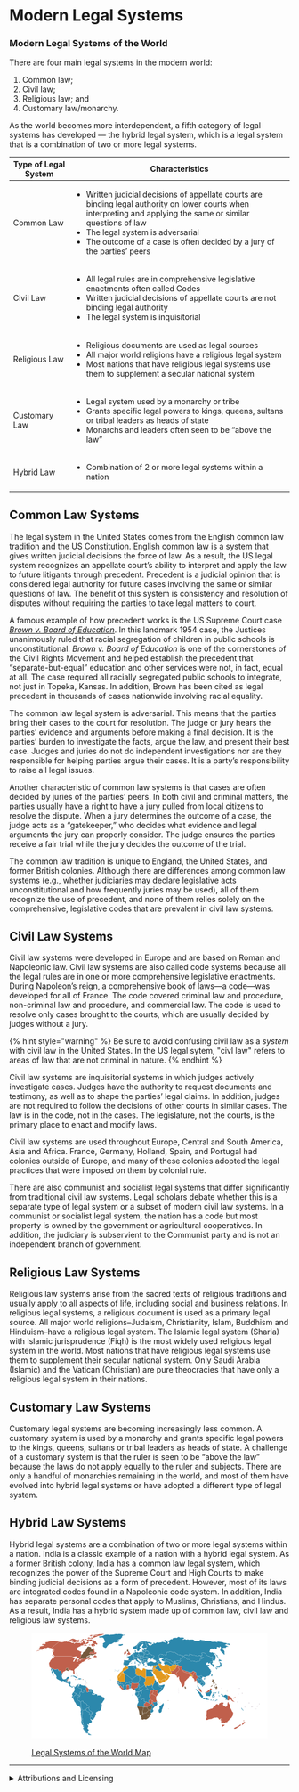 # Modern Legal Systems

### Modern Legal Systems of the World

There are four main legal systems in the modern world:

1. Common law;
2. Civil law;
3. Religious law; and
4. Customary law/monarchy.

As the world becomes more interdependent, a fifth category of legal systems has developed — the hybrid legal system, which is a legal system that is a combination of two or more legal systems.

| Type of Legal System | Characteristics                                                                                                                                                                                                                                                                                         |
| -------------------- | ------------------------------------------------------------------------------------------------------------------------------------------------------------------------------------------------------------------------------------------------------------------------------------------------------- |
| Common Law           | <ul><li>Written judicial decisions of appellate courts are binding legal authority on lower courts when interpreting and applying the same or similar questions of law</li><li>The legal system is adversarial</li><li>The outcome of a case is often decided by a jury of the parties’ peers</li></ul> |
| Civil Law            | <ul><li>All legal rules are in comprehensive legislative enactments often called Codes</li><li>Written judicial decisions of appellate courts are not binding legal authority</li><li>The legal system is inquisitorial</li></ul>                                                                       |
| Religious Law        | <ul><li>Religious documents are used as legal sources</li><li>All major world religions have a religious legal system</li><li>Most nations that have religious legal systems use them to supplement a secular national system</li></ul>                                                                 |
| Customary Law        | <ul><li>Legal system used by a monarchy or tribe</li><li>Grants specific legal powers to kings, queens, sultans or tribal leaders as heads of state</li><li>Monarchs and leaders often seen to be “above the law”</li></ul>                                                                             |
| Hybrid Law           | <ul><li>Combination of 2 or more legal systems within a nation</li></ul>                                                                                                                                                                                                                                |

## Common Law Systems

The legal system in the United States comes from the English common law tradition and the US Constitution. English common law is a system that gives written judicial decisions the force of law. As a result, the US legal system recognizes an appellate court’s ability to interpret and apply the law to future litigants through precedent. Precedent is a judicial opinion that is considered legal authority for future cases involving the same or similar questions of law. The benefit of this system is consistency and resolution of disputes without requiring the parties to take legal matters to court.

A famous example of how precedent works is the US Supreme Court case [_Brown v. Board of Education_](https://casetext.com/case/brown-v-board-of-education). In this landmark 1954 case, the Justices unanimously ruled that racial segregation of children in public schools is unconstitutional. _Brown v. Board of Education_ is one of the cornerstones of the Civil Rights Movement and helped establish the precedent that “separate-but-equal” education and other services were not, in fact, equal at all. The case required all racially segregated public schools to integrate, not just in Topeka, Kansas. In addition, Brown has been cited as legal precedent in thousands of cases nationwide involving racial equality.

The common law legal system is adversarial. This means that the parties bring their cases to the court for resolution. The judge or jury hears the parties’ evidence and arguments before making a final decision. It is the parties’ burden to investigate the facts, argue the law, and present their best case. Judges and juries do not do independent investigations nor are they responsible for helping parties argue their cases. It is a party’s responsibility to raise all legal issues.

Another characteristic of common law systems is that cases are often decided by juries of the parties’ peers. In both civil and criminal matters, the parties usually have a right to have a jury pulled from local citizens to resolve the dispute. When a jury determines the outcome of a case, the judge acts as a “gatekeeper,” who decides what evidence and legal arguments the jury can properly consider. The judge ensures the parties receive a fair trial while the jury decides the outcome of the trial.

The common law tradition is unique to England, the United States, and former British colonies. Although there are differences among common law systems (e.g., whether judiciaries may declare legislative acts unconstitutional and how frequently juries may be used), all of them recognize the use of precedent, and none of them relies solely on the comprehensive, legislative codes that are prevalent in civil law systems.

## Civil Law Systems

Civil law systems were developed in Europe and are based on Roman and Napoleonic law. Civil law systems are also called code systems because all the legal rules are in one or more comprehensive legislative enactments. During Napoleon’s reign, a comprehensive book of laws—a code—was developed for all of France. The code covered criminal law and procedure, non-criminal law and procedure, and commercial law. The code is used to resolve only cases brought to the courts, which are usually decided by judges without a jury.

{% hint style="warning" %}
Be sure to avoid confusing civil law as a _system_ with civil law in the United States. In the US legal sytem, "civl law" refers to areas of law that are not criminal in nature.
{% endhint %}

Civil law systems are inquisitorial systems in which judges actively investigate cases. Judges have the authority to request documents and testimony, as well as to shape the parties’ legal claims. In addition, judges are not required to follow the decisions of other courts in similar cases. The law is in the code, not in the cases. The legislature, not the courts, is the primary place to enact and modify laws.

Civil law systems are used throughout Europe, Central and South America, Asia and Africa. France, Germany, Holland, Spain, and Portugal had colonies outside of Europe, and many of these colonies adopted the legal practices that were imposed on them by colonial rule.

There are also communist and socialist legal systems that differ significantly from traditional civil law systems. Legal scholars debate whether this is a separate type of legal system or a subset of modern civil law systems. In a communist or socialist legal system, the nation has a code but most property is owned by the government or agricultural cooperatives. In addition, the judiciary is subservient to the Communist party and is not an independent branch of government.

## Religious Law Systems

Religious law systems arise from the sacred texts of religious traditions and usually apply to all aspects of life, including social and business relations. In religious legal systems, a religious document is used as a primary legal source. All major world religions–Judaism, Christianity, Islam, Buddhism and Hinduism–have a religious legal system. The Islamic legal system (Sharia) with Islamic jurisprudence (Fiqh) is the most widely used religious legal system in the world. Most nations that have religious legal systems use them to supplement their secular national system. Only Saudi Arabia (Islamic) and the Vatican (Christian) are pure theocracies that have only a religious legal system in their nations.

## Customary Law Systems

Customary legal systems are becoming increasingly less common. A customary system is used by a monarchy and grants specific legal powers to the kings, queens, sultans or tribal leaders as heads of state. A challenge of a customary system is that the ruler is seen to be “above the law” because the laws do not apply equally to the ruler and subjects. There are only a handful of monarchies remaining in the world, and most of them have evolved into hybrid legal systems or have adopted a different type of legal system.

## Hybrid Law Systems

Hybrid legal systems are a combination of two or more legal systems within a nation. India is a classic example of a nation with a hybrid legal system. As a former British colony, India has a common law legal system, which recognizes the power of the Supreme Court and High Courts to make binding judicial decisions as a form of precedent. However, most of its laws are integrated codes found in a Napoleonic code system. In addition, India has separate personal codes that apply to Muslims, Christians, and Hindus. As a result, India has a hybrid system made up of common law, civil law and religious law systems.

<figure><img src="../../.gitbook/assets/LegalSystemsOfTheWorldMap.png" alt="World map showing common law, civil law, customary law, hybrid, and Fiqh (Islamic) legal systems"><figcaption><p><a href="https://commons.wikimedia.org/wiki/File:LegalSystemsOfTheWorldMap.png">Legal Systems of the World Map</a> </p></figcaption></figure>



***

<details>

<summary>Attributions and Licensing</summary>

Except where otherwise noted, this page's content is adapted from [1.3 Modern Legal Systems](https://pressbooks.pub/introductiontobusinesslaw/chapter/chapter-1/#chapter-23-section-3) of the World in [_Fundamentals of Business Law_ ](https://pressbooks.pub/introductiontobusinesslaw/)by Melissa Randall, used under [CC BY 4.0](https://creativecommons.org/licenses/by/4.0/). This page is licensed under [CC BY 4.0](http://creativecommons.org/licenses/by/4.0/?ref=chooser-v1).

<img src="../../.gitbook/assets/CC BY badge.png" alt="" data-size="line">

</details>
